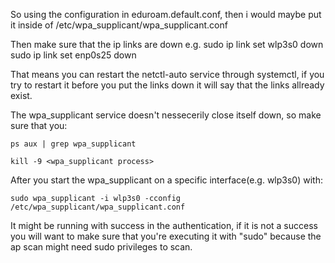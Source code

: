 So using the configuration in eduroam.default.conf, then i would maybe put it inside of /etc/wpa\_supplicant/wpa\_supplicant.conf

Then make sure that the ip links are down e.g.
sudo ip link set wlp3s0 down
sudo ip link set enp0s25 down

That means you can restart the netctl-auto service through systemctl, if you try to restart it before 
you put the links down it will say that the links allready exist.

The wpa\_supplicant service doesn't nessecerily close itself down, so make sure that you:

```
ps aux | grep wpa_supplicant
```

```
kill -9 <wpa_supplicant process>
```

After you start the wpa\_supplicant on a specific interface(e.g. wlp3s0) with:

```
sudo wpa_supplicant -i wlp3s0 -cconfig /etc/wpa_supplicant/wpa_supplicant.conf 
```

It might be running with success in the authentication, if it is not a success you will want to make sure that 
you're executing it with "sudo" because the ap scan might need sudo privileges to scan.


